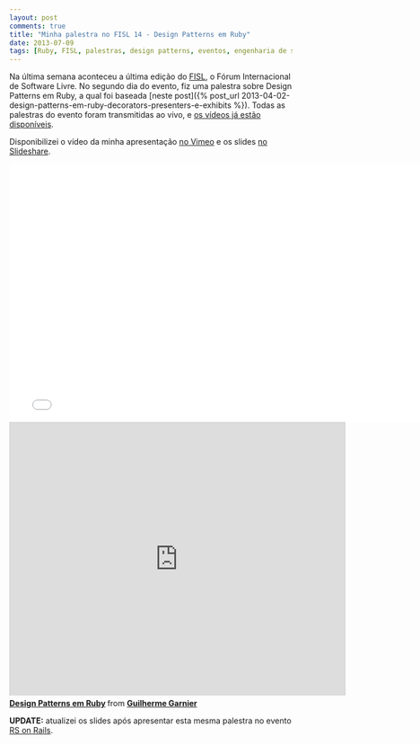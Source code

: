 ```yaml
---
layout: post
comments: true
title: "Minha palestra no FISL 14 - Design Patterns em Ruby"
date: 2013-07-09
tags: [Ruby, FISL, palestras, design patterns, eventos, engenharia de software, portuguese]
---
```

Na última semana aconteceu a última edição do [FISL](http://softwarelivre.org/fisl14), o Fórum Internacional de Software Livre. No segundo dia do evento, fiz uma palestra sobre Design Patterns em Ruby, a qual foi baseada [neste post]({% post_url 2013-04-02-design-patterns-em-ruby-decorators-presenters-e-exhibits %}). Todas as palestras do evento foram transmitidas ao vivo, e [os vídeos já estão disponíveis](http://fisl.org.br/14/papers_ng/public/fast_grid?event_id=3).

Disponibilizei o vídeo da minha apresentação [no Vimeo](http://vimeo.com/69973911) e os slides [no Slideshare](http://www.slideshare.net/GuilhermeGarnier/design-patterns-em-ruby-23952518).

<iframe src="//player.vimeo.com/video/69973911" width="769" height="460" frameborder="0" webkitallowfullscreen mozallowfullscreen allowfullscreen></iframe>

<iframe src="http://www.slideshare.net/slideshow/embed_code/23952518" width="597" height="486" frameborder="0" marginwidth="0" marginheight="0" scrolling="no" style="border:1px solid #CCC;border-width:1px 1px 0;margin-bottom:5px" allowfullscreen> </iframe> <div style="margin-bottom:5px"> <strong> <a href="https://www.slideshare.net/GuilhermeGarnier/design-patterns-em-ruby-23952518" title="Design Patterns em Ruby" target="_blank">Design Patterns em Ruby</a> </strong> from <strong><a href="http://www.slideshare.net/GuilhermeGarnier" target="_blank">Guilherme Garnier</a></strong> </div>

**UPDATE:** atualizei os slides após apresentar esta mesma palestra no evento [RS on Rails](http://rsonrails.com.br).
